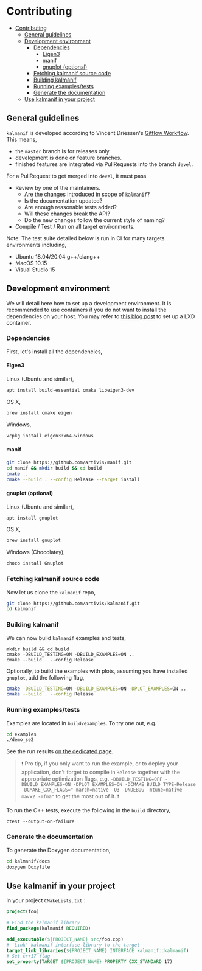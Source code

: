 # Contributing

- [Contributing](#contributing)
  - [General guidelines](#general-guidelines)
  - [Development environment](#development-environment)
    - [Dependencies](#dependencies)
      - [Eigen3](#eigen3)
      - [manif](#manif)
      - [gnuplot (optional)](#gnuplot-optional)
    - [Fetching kalmanif source code](#fetching-kalmanif-source-code)
    - [Building kalmanif](#building-kalmanif)
    - [Running examples/tests](#running-examplestests)
    - [Generate the documentation](#generate-the-documentation)
  - [Use kalmanif in your project](#use-kalmanif-in-your-project)

## General guidelines

`kalmanif` is developed according to Vincent Driessen's [Gitflow Workflow][git-workflow].
This means,

- the `master` branch is for releases only.
- development is done on feature branches.
- finished features are integrated via PullRequests into the branch `devel`.

For a PullRequest to get merged into `devel`, it must pass

- Review by one of the maintainers.
  - Are the changes introduced in scope of `kalmanif`?
  - Is the documentation updated?
  - Are enough reasonable tests added?
  - Will these changes break the API?
  - Do the new changes follow the current style of naming?
- Compile / Test / Run on all target environments.

Note: The test suite detailed below is run in CI for many targets environments including,

- Ubuntu 18.04/20.04 g++/clang++
- MacOS 10.15
- Visual Studio 15

## Development environment

We will detail here how to set up a development environment.
It is recommended to use containers if you do not want to install the dependencies on your host.
You may refer to [this blog post](lxd-post) to set up a LXD container.

### Dependencies

First, let's install all the dependencies,

#### Eigen3

Linux (Ubuntu and similar),

```bash
apt install build-essential cmake libeigen3-dev
```

OS X,

```bash
brew install cmake eigen
```

Windows,

```bash
vcpkg install eigen3:x64-windows
```

#### manif

```bash
git clone https://github.com/artivis/manif.git
cd manif && mkdir build && cd build
cmake ..
cmake --build . --config Release --target install
```

#### gnuplot (optional)

Linux (Ubuntu and similar),

```bash
apt install gnuplot
```

OS X,

```bash
brew install gnuplot
```

Windows (Chocolatey),

```bash
choco install Gnuplot
```

### Fetching kalmanif source code

Now let us clone the `kalmanif` repo,

```bash
git clone https://github.com/artivis/kalmanif.git
cd kalmanif
```

### Building kalmanif

We can now build `kalmanif` examples and tests,

```terminal
mkdir build && cd build
cmake -DBUILD_TESTING=ON -DBUILD_EXAMPLES=ON ..
cmake --build . --config Release
```

Optionally, to build the examples with plots,
assuming you have installed `gnuplot`,
add the following flag,

```bash
cmake -DBUILD_TESTING=ON -DBUILD_EXAMPLES=ON -DPLOT_EXAMPLES=ON ..
cmake --build . --config Release
```

### Running examples/tests

Examples are located in `build/examples`.
To try one out, e.g.

```bash
cd examples
./demo_se2
```

See the run results [on the dedicated page](docs/demo.md).

> :heavy_exclamation_mark: Pro tip, if you only want to run the example,
> or to deploy your application,
> don't forget to compile in `Release` together with the appropriate optimization flags,
> e.g. `-DBUILD_TESTING=OFF -DBUILD_EXAMPLES=ON -DPLOT_EXAMPLES=ON -DCMAKE_BUILD_TYPE=Release -DCMAKE_CXX_FLAGS="-march=native -O3 -DNDEBUG -mtune=native -mavx2 -mfma"` to get the most out of it.
> :heavy_exclamation_mark:

To run the C++ tests, execute the following in the `build` directory,

```terminal
ctest --output-on-failure
```

### Generate the documentation

To generate the Doxygen documentation,

```bash
cd kalmanif/docs
doxygen Doxyfile
```

## Use kalmanif in your project

In your project `CMakeLists.txt` :

```cmake
project(foo)

# Find the kalmanif library
find_package(kalmanif REQUIRED)

add_executable(${PROJECT_NAME} src/foo.cpp)
# 'Link' kalmanif interface library to the target
target_link_libraries(${PROJECT_NAME} INTERFACE kalmanif::kalmanif)
# Set c++17 flag
set_property(TARGET ${PROJECT_NAME} PROPERTY CXX_STANDARD 17)
```

[//]: # (URLs)

[git-workflow]: http://nvie.com/posts/a-successful-git-branching-model
[lxd-post]: https://artivis.github.io/post/2020/lxc
